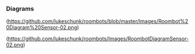 ### Diagrams
(https://github.com/lukeschunk/roombots/blob/master/Images/Roombot%20Diagram%20Sensor-02.png)


(https://github.com/lukeschunk/roombots/Images/RoombotDiagramSensor-02.png)
